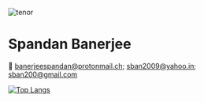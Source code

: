 ![tenor](https://user-images.githubusercontent.com/36163778/123553229-984abb00-d797-11eb-98b4-caf93bcbf7df.gif)
# Spandan Banerjee

📧 banerjeespandan@protonmail.ch; sban2009@yahoo.in; sban200@gmail.com

<!--
- 🔭 I’m currently working on ...
- 🌱 I’m currently learning ...
- 👯 I’m looking to collaborate on ...
- 🤔 I’m looking for help with ...
- 💬 Ask me about ...
- 📫 How to reach me: ...
- 😄 Pronouns: ...
- ⚡ Fun fact: ...
-->

[![Top Langs](https://github-readme-stats.vercel.app/api/top-langs/?username=sban2009&layout=compact&hide=Jupyter%20%Notebook&langs_count=10&theme=dark)](https://github.com/sban2009/github-readme-stats)

